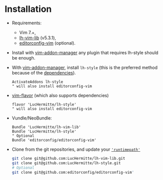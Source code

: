 # Installation

  * Requirements:
      * Vim 7.+,
      * [lh-vim-lib](http://github.com/LucHermitte/lh-vim-lib) (v5.3.1),
      * [editorconfig-vim](https://github.com/editorconfig/editorconfig-vim) (optional).
  * Install with [vim-addon-manager](https://github.com/MarcWeber/vim-addon-manager) any plugin that requires lh-style should be enough.
  * With [vim-addon-manager](https://github.com/MarcWeber/vim-addon-manager), install `lh-style` (this is the preferred method because of the [dependencies](http://github.com/LucHermitte/lh-style/blob/master/addon-info.json)).

    ```vim
    ActivateAddons lh-style
    " will also install editorconfig-vim
    ```

  * [vim-flavor](http://github.com/kana/vim-flavor) (which also supports dependencies)

    ```
    flavor 'LucHermitte/lh-style'
    " will also install editorconfig-vim
    ```

  * Vundle/NeoBundle:

    ```vim
    Bundle 'LucHermitte/lh-vim-lib'
    Bundle 'LucHermitte/lh-style'
    " Optional
    Bundle 'editorconfig/editorconfig-vim'
    ```

  * Clone from the git repositories, and update your [`'runtimepath'`](http://vimhelp.appspot.com/options.txt.html#%27runtimepath%27)

    ```bash
    git clone git@github.com:LucHermitte/lh-vim-lib.git
    git clone git@github.com:LucHermitte/lh-style.git
    # Optional
    git clone git@github.com:editorconfig/editorconfig-vim'
    ```
